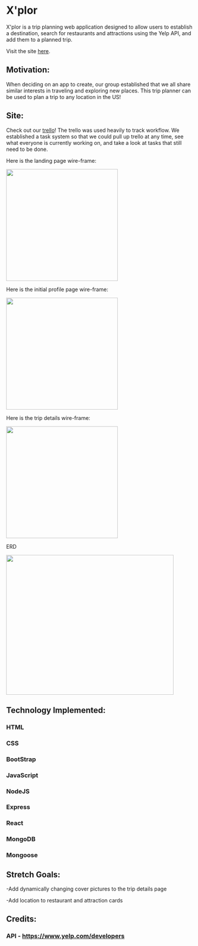 # X'plor

X'plor is a trip planning web application designed to allow users to establish a destination, search for restaurants and attractions using the Yelp API, and add them to a planned trip.

Visit the site [here](https://xplor-usa.herokuapp.com/).

## Motivation: 
When deciding on an app to create, our group established that we all share similar interests in traveling and exploring new places. This trip planner can be used to plan a trip to any location in the US!

## Site:

Check out our [trello](https://trello.com/b/uRqxYp1i/xplor)! The trello was used heavily to track workflow. We established a task system so that we could pull up trello at any time, see what everyone is currently working on, and take a look at tasks that still need to be done. 

Here is the landing page wire-frame:
<p></p>
<img src= 'https://i.imgur.com/rP5BmsC.png' height="300">

Here is the initial profile page wire-frame:
<p></p>
<img src= 'https://i.imgur.com/gDym7dJ.png' height="300">

Here is the trip details wire-frame:
<p></p>
<img src= 'https://i.imgur.com/Ze88zhh.png' height="300">

ERD
<p></p>
<img src="https://i.imgur.com/rqdp1hL.png" width="450" height="375"> 


## Technology Implemented:

### HTML
<p></p>

### CSS
<p></p>

### BootStrap
<p></p>

### JavaScript
<p></p>

### NodeJS
<p></p>

### Express
<p></p>

### React
<p></p>

### MongoDB
<p></p>

### Mongoose
<p></p>

## Stretch Goals:
-Add dynamically changing cover pictures to the trip details page
<p></p>
-Add location to restaurant and attraction cards

## Credits:

### API - https://www.yelp.com/developers




